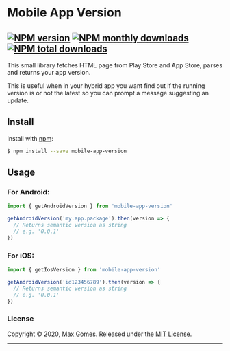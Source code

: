 # Mobile App Version

## [![NPM version](https://img.shields.io/npm/v/mobile-app-version.svg?style=flat)](https://www.npmjs.com/package/mobile-app-version) [![NPM monthly downloads](https://img.shields.io/npm/dm/mobile-app-version.svg?style=flat)](https://npmjs.org/package/mobile-app-version) [![NPM total downloads](https://img.shields.io/npm/dt/mobile-app-version.svg?style=flat)](https://npmjs.org/package/is-odd)

This small library fetches HTML page from Play Store and App Store, parses and returns your app version.

This is useful when in your hybrid app you want find out if the running version is or not the latest so you can prompt a message suggesting an update.

## Install

Install with [npm](https://www.npmjs.com/):

```sh
$ npm install --save mobile-app-version
```

## Usage

### For Android:

```js
import { getAndroidVersion } from 'mobile-app-version'

getAndroidVersion('my.app.package').then(version => {
  // Returns semantic version as string
  // e.g. '0.0.1'
})
```

### For iOS:

```js
import { getIosVersion } from 'mobile-app-version'

getAndroidVersion('id123456789').then(version => {
  // Returns semantic version as string
  // e.g. '0.0.1'
})
```

### License

Copyright © 2020, [Max Gomes](https://github.com/maxgomes92).
Released under the [MIT License](LICENSE).

***
